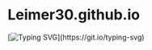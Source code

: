 # Leimer30.github.io
[![Typing SVG](https://readme-typing-svg.herokuapp.com?color=%2349F707&lines=This+is+my+first+coded+html+page;For+my+first+time+as+a+BSIT+student;I+hope+you+don't+ignore+it;Thank+you+for+visiting!.)](https://git.io/typing-svg)
